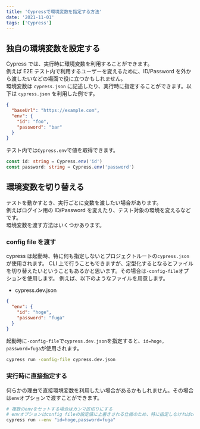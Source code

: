 ```yaml
---
title: 'Cypressで環境変数を指定する方法'
date: '2021-11-01'
tags: ['Cypress']
---
```


## 独自の環境変数を設定する

Cypress では、実行時に環境変数を利用することができます。  
例えば E2E テスト内で利用するユーザーを変えるために、ID/Password を外から渡したいなどの場面で役に立つかもしれません。  
環境変数は `cypress.json` に記述したり、実行時に指定することができます。以下は `cypress.json` を利用した例です。

```json
{
  "baseUrl": "https://example.com",
  "env": {
    "id": "foo",
    "password": "bar"
  }
}
```

テスト内では`Cypress.env`で値を取得できます。

```ts
const id: string = Cypress.env('id')
const password: string = Cypress.env('password')
```

## 環境変数を切り替える

テストを動かすとき、実行ごとに変数を渡したい場合があります。  
例えばログイン用の ID/Password を変えたり、テスト対象の環境を変えるなどです。  
環境変数を渡す方法はいくつかあります。

### config file を渡す

cypress は起動時、特に何も指定しないとプロジェクトルートの`cypress.json`が使用されます。
CLI 上で行うこともできますが、定型化するとなるとファイルを切り替えたいということもあるかと思います。その場合は`-config-file`オプションを使用します。
例えば、以下のようなファイルを用意します。

- cypress.dev.json

```json
{
  "env": {
    "id": "hoge",
    "password": "fuga"
  }
}
```

起動時に`-config-file`で`cypress.dev.json`を指定すると、`id=hoge, password=fuga`が使用されます。

```sh
cypress run -config-file cypress.dev.json
```

### 実行時に直接指定する

何らかの理由で直接環境変数を利用したい場合があるかもしれません。その場合は`env`オプションで渡すことができます。

```sh
# 複数のenvをセットする場合はカンマ区切りにする
# envオプションはconfig fileの設定値に上書きされる仕様のため、特に指定しなければconfig fileの値が使用される
cypress run --env "id=hoge,password=fuga"
```
